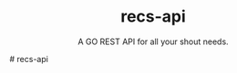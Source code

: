 <h1 align="center">recs-api</h1>

<p align="center">
   A GO REST API for all your shout needs.
<p>
# recs-api
